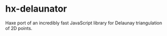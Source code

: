 # hx-delaunator
Haxe port of an incredibly fast JavaScript library for Delaunay triangulation of 2D points.
